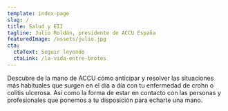 ```yaml
---
template: index-page
slug: /
title: Salud y EII
tagline: Julio Roldán, presidente de ACCU España
featuredImage: /assets/julio.jpg
cta:
  ctaText: Seguir leyendo
  ctaLink: /la-vida-entre-brotes
---
```

Descubre de la mano de ACCU cómo anticipar y resolver las situaciones más habituales que surgen en el día a día con tu enfermedad de crohn o colitis ulcerosa. Así como la forma de estar en contacto con las personas y profesionales que ponemos a tu disposición para echarte una mano.